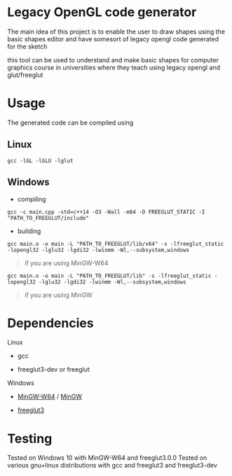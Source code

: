 # Legacy OpenGL code generator

The main idea of this project is to enable the user to draw shapes using the basic shapes editor and have somesort of  legacy opengl code generated for the sketch

this tool can be used to understand and make basic shapes for computer graphics course in universities where they teach using legacy opengl and glut/freeglut


# Usage

The generated code can be compiled using  

## Linux

 `gcc -lGL -lGLU -lglut `


## Windows

 - compiling

  `gcc -c main.cpp -std=c++14 -O3 -Wall -m64 -D FREEGLUT_STATIC -I "PATH_TO_FREEGLUT/include"`

 - building

  `gcc main.o -o main -L "PATH_TO_FREEGLUT/lib/x64" -s -lfreeglut_static -lopengl32 -lglu32 -lgdi32 -lwinmm -Wl,--subsystem,windows`
  
  > if you are using MinGW-W64

  `gcc main.o -o main -L "PATH_TO_FREEGLUT/lib" -s -lfreeglut_static -lopengl32 -lglu32 -lgdi32 -lwinmm -Wl,--subsystem,windows`
  
  > if you are using MinGW


# Dependencies

 Linux
 
 - gcc
 
 - freeglut3-dev or freeglut

Windows

 - [MinGW-W64](https://www.mingw-w64.org/) / [MinGW](https://sourceforge.net/projects/mingw/)
 
 - [freeglut3](http://freeglut.sourceforge.net/index.php#download)

 
# Testing

Tested on Windows 10 with MinGW-W64 and freeglut3.0.0
Tested on various gnu+linux distributions with gcc and freeglut3 and freeglut3-dev


